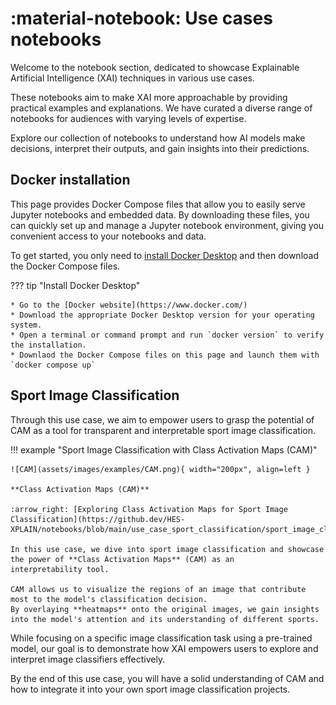 # :material-notebook: Use cases notebooks

Welcome to the notebook section, dedicated to showcase Explainable Artificial Intelligence (XAI) techniques in various use cases.

These notebooks aim to make XAI more approachable by providing practical examples and explanations. We have curated a diverse range of notebooks for audiences with varying levels of expertise.

Explore our collection of notebooks to understand how AI models make decisions, interpret their outputs, and gain insights into their predictions.

## Docker installation

This page provides Docker Compose files that allow you to easily serve Jupyter notebooks and embedded data. By downloading
these files, you can quickly set up and manage a Jupyter notebook environment, giving you convenient access to your notebooks and data.

To get started, you only need to [install Docker Desktop](https://www.docker.com/) and then download the Docker Compose files.

??? tip "Install Docker Desktop"

    * Go to the [Docker website](https://www.docker.com/)
    * Download the appropriate Docker Desktop version for your operating system.
    * Open a terminal or command prompt and run `docker version` to verify the installation.
    * Downlaod the Docker Compose files on this page and launch them with `docker compose up`


## Sport Image Classification

Through this use case, we aim to empower users to grasp the potential of CAM as a tool for transparent and interpretable sport image classification.

!!! example "Sport Image Classification with Class Activation Maps (CAM)"

    ![CAM](assets/images/examples/CAM.png){ width="200px", align=left }

    **Class Activation Maps (CAM)**

    :arrow_right: [Exploring Class Activation Maps for Sport Image Classification](https://github.dev/HES-XPLAIN/notebooks/blob/main/use_case_sport_classification/sport_image_classification.ipynb)

    In this use case, we dive into sport image classification and showcase the power of **Class Activation Maps** (CAM) as an
    interpretability tool.

    CAM allows us to visualize the regions of an image that contribute most to the model's classification decision.
    By overlaying **heatmaps** onto the original images, we gain insights into the model's attention and its understanding of different sports.

While focusing on a specific image classification task using a pre-trained model,  our goal is to demonstrate how XAI empowers users to explore and interpret image classifiers effectively.

By the end of this use case, you will have a solid understanding of CAM and how to integrate it into your own sport image classification projects.
